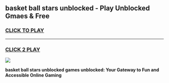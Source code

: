 
## basket ball stars unblocked - Play Unblocked Gmaes & Free
<h3>
<a href="https://news.freeplayer.one?title=basket_ball_stars_unblocked&ref=16F">CLICK TO PLAY</a></h3>
<hr>

<h3>
<a href="https://news.freeplayer.one?title=basket_ball_stars_unblocked&ref=16F">CLICK 2 PLAY</a>
  
</h3>

<a href="https://news.freeplayer.one?title=basket_ball_stars_unblocked&ref=16F/"><img src="https://clearcache.store/games.png"></a>


**basket ball stars unblocked games unblocked: Your Gateway to Fun and Accessible Online Gaming**
